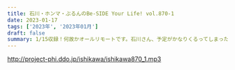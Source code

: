 ```yaml
---
title: 石川・ホンマ・ぶるんのBe-SIDE Your Life! vol.870-1
date: 2023-01-17
tags: ['2023年', '2023年01月']
draft: false
summary: 1/15収録！何故かオールリモートです。石川さん、予定がかなりくるってしまったそうです。
---
```


http://project-phi.ddo.jp/ishikawa/ishikawa870_1.mp3
